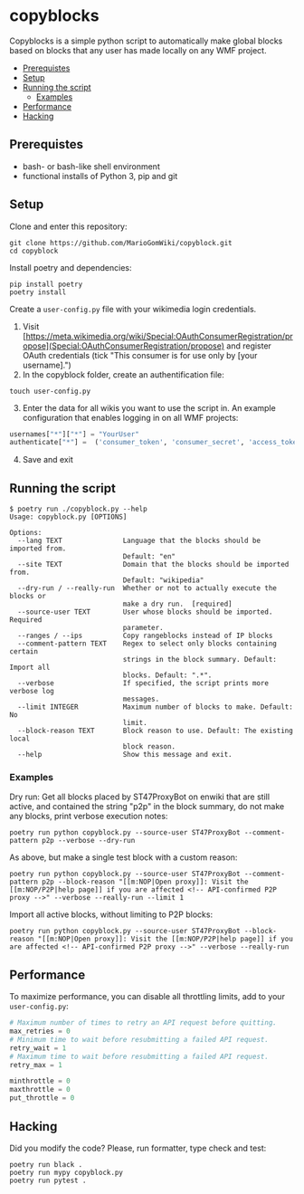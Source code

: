 # copyblocks <!-- omit in toc -->

Copyblocks is a simple python script to automatically make global blocks based on blocks that any user has made locally on any WMF project.

- [Prerequistes](#prerequistes)
- [Setup](#setup)
- [Running the script](#running-the-script)
  - [Examples](#examples)
- [Performance](#performance)
- [Hacking](#hacking)

## Prerequistes

- bash- or bash-like shell environment
- functional installs of Python 3, pip and git


## Setup

Clone and enter this repository:

```shell
git clone https://github.com/MarioGomWiki/copyblock.git
cd copyblock
```

Install poetry and dependencies:

```shell
pip install poetry
poetry install
```

Create a `user-config.py` file with your wikimedia login credentials.

1. Visit [https://meta.wikimedia.org/wiki/Special:OAuthConsumerRegistration/propose](Special:OAuthConsumerRegistration/propose) and register OAuth credentials (tick "This consumer is for use only by [your username].")
2. In the copyblock folder, create an authentification file:

```shell
touch user-config.py
```

3. Enter the data for all wikis you want to use the script in. An example configuration that enables logging in on all WMF projects:

```python
usernames["*"]["*"] = "YourUser"
authenticate["*"] =  ('consumer_token', 'consumer_secret', 'access_token', 'access_secret')
```

4. Save and exit

## Running the script

```shell
$ poetry run ./copyblock.py --help
Usage: copyblock.py [OPTIONS]

Options:
  --lang TEXT               Language that the blocks should be imported from.
                            Default: "en"
  --site TEXT               Domain that the blocks should be imported from.
                            Default: "wikipedia"
  --dry-run / --really-run  Whether or not to actually execute the blocks or
                            make a dry run.  [required]
  --source-user TEXT        User whose blocks should be imported. Required
                            parameter.
  --ranges / --ips          Copy rangeblocks instead of IP blocks
  --comment-pattern TEXT    Regex to select only blocks containing certain
                            strings in the block summary. Default: Import all
                            blocks. Default: ".*".
  --verbose                 If specified, the script prints more verbose log
                            messages.
  --limit INTEGER           Maximum number of blocks to make. Default: No
                            limit.
  --block-reason TEXT       Block reason to use. Default: The existing local
                            block reason.
  --help                    Show this message and exit.
```

### Examples

Dry run: Get all blocks placed by ST47ProxyBot on enwiki that are still active, and contained the string "p2p" in the block summary, do not make any blocks, print verbose execution notes:

```shell
poetry run python copyblock.py --source-user ST47ProxyBot --comment-pattern p2p --verbose --dry-run
```

As above, but make a single test block with a custom reason:

```shell
poetry run python copyblock.py --source-user ST47ProxyBot --comment-pattern p2p --block-reason "[[m:NOP|Open proxy]]: Visit the [[m:NOP/P2P|help page]] if you are affected <!-- API-confirmed P2P proxy -->" --verbose --really-run --limit 1
```

Import all active blocks, without limiting to P2P blocks:

```shell
poetry run python copyblock.py --source-user ST47ProxyBot --block-reason "[[m:NOP|Open proxy]]: Visit the [[m:NOP/P2P|help page]] if you are affected <!-- API-confirmed P2P proxy -->" --verbose --really-run
```

## Performance

To maximize performance, you can disable all throttling limits, add to your `user-config.py`:

```python
# Maximum number of times to retry an API request before quitting.
max_retries = 0
# Minimum time to wait before resubmitting a failed API request.
retry_wait = 1
# Maximum time to wait before resubmitting a failed API request.
retry_max = 1

minthrottle = 0
maxthrottle = 0
put_throttle = 0
```

## Hacking

Did you modify the code? Please, run formatter, type check and test:

```shell
poetry run black .
poetry run mypy copyblock.py
poetry run pytest .
```
